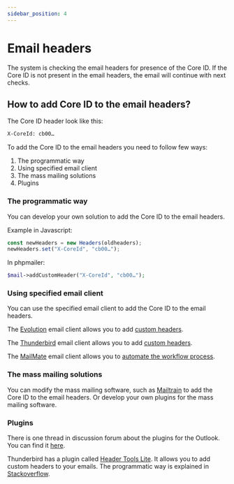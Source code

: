 ```yaml
---
sidebar_position: 4
---
```


# Email headers

The system is checking the email headers for presence of the Core ID. If the Core ID is not present in the email headers, the email will continue with next checks.

## How to add Core ID to the email headers?

The Core ID header look like this:

```txt
X-CoreId: cb00…
```

To add the Core ID to the email headers you need to follow few ways:

1. The programmatic way
2. Using specified email client
3. The mass mailing solutions
4. Plugins

### The programmatic way

You can develop your own solution to add the Core ID to the email headers.

Example in Javascript:

```javascript
const newHeaders = new Headers(oldheaders);
newHeaders.set("X-CoreId", "cb00…");
```

In phpmailer:

```php
$mail->addCustomHeader("X-CoreId", "cb00…");
```

### Using specified email client

You can use the specified email client to add the Core ID to the email headers.

The [Evolution](https://help.gnome.org/users/evolution/) email client allows you to add [custom headers](https://help.gnome.org/users/evolution/stable/mail-composer-custom-header-lines.html.en).

The [Thunderbird](https://www.thunderbird.net/) email client allows you to add [custom headers](https://www.lifewire.com/arbitrary-custom-heading-email-thunderbird-1173089).

The [MailMate](https://freron.com/) email client allows you to [automate the workflow process](/docs/guide/mailmate-client).

### The mass mailing solutions

You can modify the mass mailing software, such as [Mailtrain](https://github.com/Mailtrain-org/mailtrain) to add the Core ID to the email headers. Or develop your own plugins for the mass mailing software.

### Plugins

There is one thread in discussion forum about the plugins for the Outlook. You can find it [here](https://www.add-in-express.com/forum/read.php?FID=5&TID=1480).

Thunderbird has a plugin called [Header Tools Lite](https://addons.thunderbird.net/en-US/thunderbird/addon/header-tools-lite/). It allows you to add custom headers to your emails. The programmatic way is explained in [Stackoverflow](https://stackoverflow.com/questions/162057/how-do-you-insert-email-headers-with-a-thunderbird-extension).
